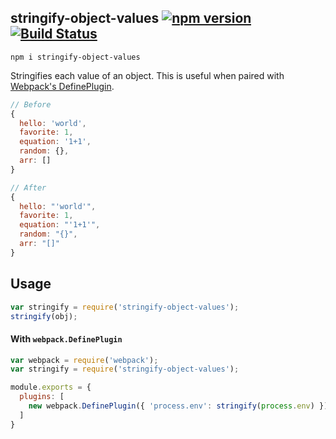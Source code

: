 ## stringify-object-values [![npm version](http://img.shields.io/npm/v/stringify-object-values.svg?style=flat)](https://npmjs.org/package/stringify-object-values.svg) [![Build Status](https://travis-ci.org/srph/node-stringify-object-values.svg?branch=master)](https://travis-ci.org/srph/node-stringify-object-values?branch=master)
```
npm i stringify-object-values
```
Stringifies each value of an object. This is useful when paired with [Webpack's DefinePlugin](https://webpack.github.io/docs/list-of-plugins.html#defineplugin).

```js
// Before
{
  hello: 'world',
  favorite: 1,
  equation: '1+1',
  random: {},
  arr: []  
}

// After
{
  hello: "'world'",
  favorite: 1,
  equation: "'1+1'",
  random: "{}",
  arr: "[]"
}
```

## Usage
```js
var stringify = require('stringify-object-values');
stringify(obj);
```

#### With `webpack.DefinePlugin`
```js
var webpack = require('webpack');
var stringify = require('stringify-object-values');

module.exports = {
  plugins: [
    new webpack.DefinePlugin({ 'process.env': stringify(process.env) });
  ]
}
```